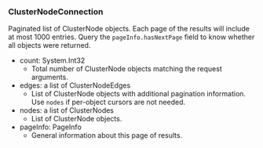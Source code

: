 ### ClusterNodeConnection
Paginated list of ClusterNode objects. Each page of the results will include at most 1000 entries. Query the `pageInfo.hasNextPage` field to know whether all objects were returned.

- count: System.Int32
  - Total number of ClusterNode objects matching the request arguments.
- edges: a list of ClusterNodeEdges
  - List of ClusterNode objects with additional pagination information. Use `nodes` if per-object cursors are not needed.
- nodes: a list of ClusterNodes
  - List of ClusterNode objects.
- pageInfo: PageInfo
  - General information about this page of results.
